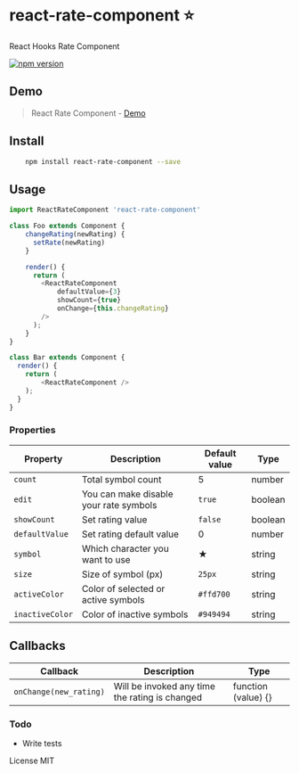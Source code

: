 # react-rate-component :star:
React Hooks Rate Component

[![npm version](https://badge.fury.io/js/react-rate-component.svg)](https://www.npmjs.com/package/react-rate-component/)

## Demo
> React Rate Component - [Demo](https://github.com/ebrugulec/react-rate-component)

## Install

```bash
    npm install react-rate-component --save
```

## Usage
```javascript
import ReactRateComponent 'react-rate-component'

class Foo extends Component {
    changeRating(newRating) {
      setRate(newRating)
    }

    render() {
      return (
        <ReactRateComponent
            defaultValue={3}
            showCount={true}
            onChange={this.changeRating}
        />
      );
    }
}

class Bar extends Component {
  render() {
    return (
        <ReactRateComponent />
    );
  }
}
```
### Properties

| Property | Description | Default value | Type |
| -------- | ----------- | ------------- | ---- |
| `count`  | Total symbol count  | 5 | number |
| `edit` | You can make disable your rate symbols | `true` | boolean |
| `showCount`  | Set rating value  | `false` | boolean |
| `defaultValue`  | Set rating default value  | 0 | number |
| `symbol` | Which character you want to use | ★ | string |
| `size` | Size of symbol (px) | `25px` | string |
| `activeColor` | Color of selected or active symbols | `#ffd700` | string |
| `inactiveColor` | Color of inactive symbols | `#949494` | string |

## Callbacks

| Callback | Description | Type |
| -------- | ----------- | ------------- |
| `onChange(new_rating)` | Will be invoked any time the rating is changed | function (value) {} |

### Todo
* Write tests

License
MIT
